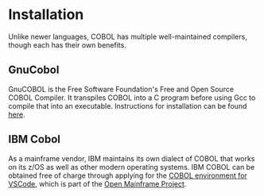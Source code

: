 # Installation

Unlike newer languages, COBOL has multiple well-maintained compilers, though each has their own benefits. 

## GnuCobol

GnuCOBOL is the Free Software Foundation's Free and Open Source COBOL Compiler. It transpiles COBOL into a C program before using Gcc to compile that into an executable. Instructions for installation can be found [here][GnuCOBOL].

## IBM Cobol

As a mainframe vendor, IBM maintains its own dialect of COBOL that works on its z/OS as well as other modern operating systems. IBM COBOL can be obtained free of charge through applying for the [COBOL environment for VSCode][IBM COBOL], which is part of the [Open Mainframe Project][Open Mainframe].

[GnuCOBOL]: https://gnucobol.sourceforge.io/faq/index.html#using-gnucobol
[IBM COBOL]: https://www-40.ibm.com/events/wwe/ast/mtm/cobolvscode.nsf/enrollall?openform
[Open Mainframe]: https://www.openmainframeproject.org/all-projects/cobolprogrammingcourse

<!--
I was considering adding Micro Focus's Visual COBOL, but because I don't know the terms of the license I'm not comforatble adding it here.
-Triattack238
-->

<!-- TODO: write document

  This document should describe what the student needs to install
  to allow working on the track on their local system using the CLI.

  You can include the installation instructions in this document, but
  usually it is better to link to a resource with the official installation
  instructions, to prevent the instructions from becoming outdated.

  The contents of this document are displayed on the track's documentation
  page at `https://exercism.org/docs/tracks/<track>/installation`.

  See https://exercism.org/docs/building/tracks/docs for more information. -->
